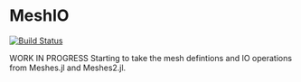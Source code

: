 # MeshIO

[![Build Status](https://travis-ci.org/SimonDanisch/MeshIO.jl.svg?branch=master)](https://travis-ci.org/SimonDanisch/MeshIO.jl)


WORK IN PROGRESS
Starting to take the mesh defintions and IO operations from Meshes.jl and Meshes2.jl.

